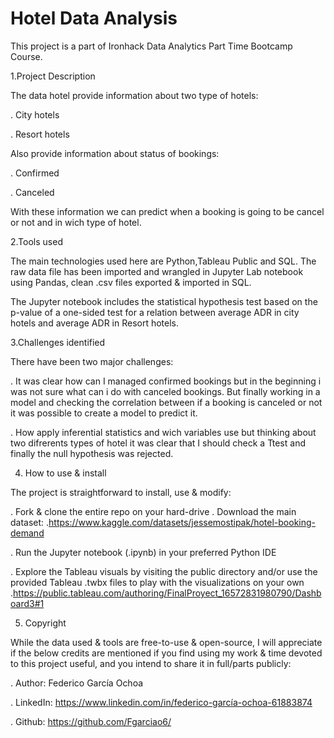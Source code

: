 # Hotel Data Analysis


This project is a part of Ironhack Data Analytics Part Time Bootcamp Course.

1.Project Description

The data hotel provide information about two type of hotels:

. City hotels

. Resort hotels

Also provide information about status of bookings:

. Confirmed

. Canceled

With these information we can predict when a booking is going to be cancel or not and in wich type of hotel.

2.Tools used

The main technologies used here are Python,Tableau Public and SQL. The raw data file has been imported and wrangled in Jupyter Lab notebook using Pandas, clean .csv files exported & imported in SQL.

The Jupyter notebook includes the statistical hypothesis test based on the p-value of a one-sided test for a relation between average ADR in city hotels and average ADR in Resort hotels.

3.Challenges identified

There have been two major challenges:

. It was clear how can I managed confirmed bookings but in the beginning i was not sure what can i do with canceled bookings. But finally working in a model and checking the correlation between if a booking is canceled or not it was possible to create a model to predict it.

. How apply inferential statistics and wich variables use but thinking about two difrerents types of hotel it was clear that I should check a Ttest and finally the null hypothesis was rejected.

4. How to use & install

The project is straightforward to install, use & modify:

. Fork & clone the entire repo on your hard-drive
. Download the main dataset:
   .https://www.kaggle.com/datasets/jessemostipak/hotel-booking-demand
   
   
. Run the Jupyter notebook (.ipynb) in your preferred Python IDE

. Explore the Tableau visuals by visiting the public directory and/or use the provided Tableau .twbx files to play with the visualizations on your own
   .https://public.tableau.com/authoring/FinalProyect_16572831980790/Dashboard3#1

5. Copyright

While the data used & tools are free-to-use & open-source, I will appreciate if the below credits are mentioned if you find using my work & time devoted to this project useful, and you intend to share it in full/parts publicly:

   . Author: Federico García Ochoa
   
   . LinkedIn: https://www.linkedin.com/in/federico-garcía-ochoa-61883874
   
   . Github: https://github.com/Fgarciao6/
   

